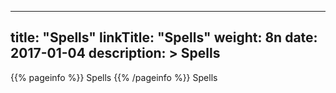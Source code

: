 
---
title: "Spells"
linkTitle: "Spells"
weight: 8n
date: 2017-01-04
description: >
 Spells
---

{{% pageinfo %}}
Spells
{{% /pageinfo %}}
Spells

